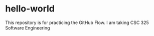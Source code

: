 # hello-world
This repository is for practicing the GitHub Flow.
I am taking CSC 325 Software Engineering
